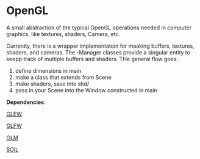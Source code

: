 # OpenGL
A small abstraction of the typical OpenGL operations needed in computer graphics, like textures, shaders, Camera, etc.

Currently, there is a wrapper implementatoin for maaking buffers, textures, shaders, and cameras. The -Manager classes provide
a singular entity to keepp track of multiple buffers and shaders. THe general flow goes:

1. define dimensions in main  
2. make a class that extends from Scene  
3. make shaders, save into shd/  
4. pass in your Scene into the Window constructed in main

**Dependencies**:

[GLEW](http://glew.sourceforge.net/)

[GLFW](http://www.glfw.org/)

[GLM](http://glm.g-truc.net/0.9.7/index.html)

[SOIL](http://www.lonesock.net/soil.html)

